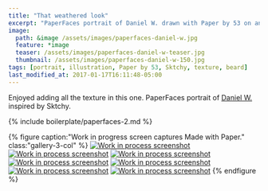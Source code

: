 ```yaml
---
title: "That weathered look"
excerpt: "PaperFaces portrait of Daniel W. drawn with Paper by 53 on an iPad."
image: 
  path: &image /assets/images/paperfaces-daniel-w.jpg 
  feature: *image
  teaser: /assets/images/paperfaces-daniel-w-teaser.jpg
  thumbnail: /assets/images/paperfaces-daniel-w-150.jpg
tags: [portrait, illustration, Paper by 53, Sktchy, texture, beard]
last_modified_at: 2017-01-17T16:11:48-05:00
---
```


Enjoyed adding all the texture in this one. PaperFaces portrait of [Daniel W.](http://sktchy.com/Uc5fXc ) inspired by Sktchy.

{% include boilerplate/paperfaces-2.md %}

{% figure caption:"Work in progress screen captures Made with Paper." class:"gallery-3-col" %}
[![Work in process screenshot](/assets/images/paperfaces-daniel-w-process-1-600.jpg)](/assets/images/paperfaces-daniel-w-process-1-lg.jpg)
[![Work in process screenshot](/assets/images/paperfaces-daniel-w-process-2-600.jpg)](/assets/images/paperfaces-daniel-w-process-2-lg.jpg)
[![Work in process screenshot](/assets/images/paperfaces-daniel-w-process-3-600.jpg)](/assets/images/paperfaces-daniel-w-process-3-lg.jpg)
[![Work in process screenshot](/assets/images/paperfaces-daniel-w-process-4-600.jpg)](/assets/images/paperfaces-daniel-w-process-4-lg.jpg)
[![Work in process screenshot](/assets/images/paperfaces-daniel-w-process-5-600.jpg)](/assets/images/paperfaces-daniel-w-process-5-lg.jpg)
[![Work in process screenshot](/assets/images/paperfaces-daniel-w-process-6-600.jpg)](/assets/images/paperfaces-daniel-w-process-6-lg.jpg)
[![Work in process screenshot](/assets/images/paperfaces-daniel-w-process-7-600.jpg)](/assets/images/paperfaces-daniel-w-process-7-lg.jpg)
{% endfigure %}
